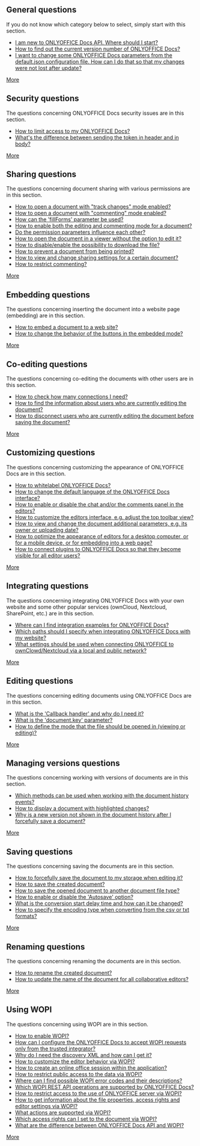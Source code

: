 ## General questions

If you do not know which category below to select, simply start with this section.

- [I am new to ONLYOFFICE Docs API. Where should I start?](General.md#i-am-new-to-onlyoffice-docs-api-where-should-i-start)
- [How to find out the current version number of ONLYOFFICE Docs?](General.md#how-to-find-out-the-current-version-number-of-onlyoffice-docs)
- [I want to change some ONLYOFFICE Docs parameters from the default.json configuration file. How can I do that so that my changes were not lost after update?](General.md#i-want-to-change-some-onlyoffice-docs-parameters-from-the-defaultjson-configuration-file-how-can-i-do-that-so-that-my-changes-were-not-lost-after-update)

[More](General.md)

## Security questions

The questions concerning ONLYOFFICE Docs security issues are in this section.

- [How to limit access to my ONLYOFFICE Docs?](Security.md#how-to-limit-access-to-my-document-server)
- [What's the difference between sending the token in header and in body?](Security.md#whats-the-difference-between-sending-the-token-in-header-and-in-body)

[More](Security.md)

## Sharing questions

The questions concerning document sharing with various permissions are in this section.

- [How to open a document with "track changes" mode enabled?](Sharing.md#how-to-open-a-document-with-track-changes-mode-enabled)
- [How to open a document with "commenting" mode enabled?](Sharing.md#how-to-open-a-document-with-commenting-mode-enabled)
- [How can the 'fillForms' parameter be used?](Sharing.md#how-can-the-fillforms-parameter-be-used)
- [How to enable both the editing and commenting mode for a document?](Sharing.md#how-to-enable-both-the-editing-and-commenting-mode-for-a-document)
- [Do the permission parameters influence each other?](Sharing.md#do-the-permission-parameters-influence-each-other)
- [How to open the document in a viewer without the option to edit it?](Sharing.md#how-to-open-the-document-in-a-viewer-without-the-option-to-edit-it)
- [How to disable/enable the possibility to download the file?](Sharing.md#how-to-disableenable-the-possibility-to-download-the-file)
- [How to prevent a document from being printed?](Sharing.md#how-to-prevent-a-document-from-being-printed)
- [How to view and change sharing settings for a certain document?](Sharing.md#how-to-view-and-change-sharing-settings-for-a-certain-document)
- [How to restrict commenting?](Sharing.md#how-to-restrict-commenting)

[More](Sharing.md)

## Embedding questions

The questions concerning inserting the document into a website page (embedding) are in this section.

- [How to embed a document to a web site?](Embedding.md#how-to-embed-a-document-to-a-web-site)
- [How to change the behavior of the buttons in the embedded mode?](Embedding.md#how-to-change-the-behavior-of-the-buttons-in-the-embedded-mode)

[More](Embedding.md)

## Co-editing questions

The questions concerning co-editing the documents with other users are in this section.

- [How to check how many connections I need?](Co-editing.md#how-to-check-how-many-connections-i-need)
- [How to find the information about users who are currently editing the document?](Co-editing.md#how-to-find-the-information-about-users-who-are-currently-editing-the-document)
- [How to disconnect users who are currently editing the document before saving the document?](Co-editing.md#how-to-disconnect-users-who-are-currently-editing-the-document-before-saving-the-document)

[More](Co-editing.md)

## Customizing questions

The questions concerning customizing the appearance of ONLYOFFICE Docs are in this section.

- [How to whitelabel ONLYOFFICE Docs?](Customizing.md#how-to-whitelabel-onlyoffice-docs)
- [How to change the default language of the ONLYOFFICE Docs interface?](Customizing.md#how-to-change-the-default-language-of-the-onlyoffice-docs-interface)
- [How to enable or disable the chat and/or the comments panel in the editors?](Customizing.md#how-to-enable-or-disable-the-chat-andor-the-comments-panel-in-the-editors)
- [How to customize the editors interface, e.g. adjust the top toolbar view?](Customizing.md#how-to-customize-the-editors-interface-eg-adjust-the-top-toolbar-view)
- [How to view and change the document additional parameters, e.g. its owner or uploading date?](Customizing.md#how-to-view-and-change-the-document-additional-parameters-eg-its-owner-or-uploading-date)
- [How to optimize the appearance of editors for a desktop computer, or for a mobile device, or for embedding into a web page?](Customizing.md#how-to-optimize-the-appearance-of-editors-for-a-desktop-computer-or-for-a-mobile-device-or-for-embedding-into-a-web-page)
- [How to connect plugins to ONLYOFFICE Docs so that they become visible for all editor users?](Customizing.md#how-to-connect-plugins-to-onlyoffice-docs-so-that-they-become-visible-for-all-editor-users)

[More](Customizing.md)

## Integrating questions

The questions concerning integrating ONLYOFFICE Docs with your own website and some other popular services (ownCloud, Nextcloud, SharePoint, etc.) are in this section.

- [Where can I find integration examples for ONLYOFFICE Docs?](Integrating.md#where-can-i-find-integration-examples-for-onlyoffice-docs)
- [Which paths should I specify when integrating ONLYOFFICE Docs with my website?](Integrating.md#which-paths-should-i-specify-when-integrating-onlyoffice-docs-with-my-website)
- [What settings should be used when connecting ONLYOFFICE to ownClowd/Nextcloud via a local and public network?](Integrating.md#what-settings-should-be-used-when-connecting-onlyoffice-to-ownclowdnextcloud-via-a-local-and-public-network)

[More](Integrating.md)

## Editing questions

The questions concerning editing documents using ONLYOFFICE Docs are in this section.

- [What is the 'Callback handler' and why do I need it?](Editing.md#what-is-the-callback-handler-and-why-do-i-need-it)
- [What is the 'document.key' parameter?](Editing.md#what-is-the-documentkey-parameter)
- [How to define the mode that the file should be opened in (viewing or editing)?](Editing.md#how-to-define-the-mode-that-the-file-should-be-opened-in-viewing-or-editing)

[More](Editing.md)

## Managing versions questions

The questions concerning working with versions of documents are in this section.

- [Which methods can be used when working with the document history events?](Managing%20versions.md#which-methods-can-be-used-when-working-with-the-document-history-events)
- [How to display a document with highlighted changes?](Managing%20versions.md#how-to-display-a-document-with-highlighted-changes)
- [Why is a new version not shown in the document history after I forcefully save a document?](Managing%20versions.md#why-is-a-new-version-not-shown-in-the-document-history-after-i-forcefully-save-a-document)

[More](Managing%20versions.md)

## Saving questions

The questions concerning saving the documents are in this section.

- [How to forcefully save the document to my storage when editing it?](Saving.md#how-to-forcefully-save-the-document-to-my-storage-when-editing-it)
- [How to save the created document?](Saving.md#how-to-save-the-created-document)
- [How to save the opened document to another document file type?](Saving.md#how-to-save-the-opened-document-to-another-document-file-type)
- [How to enable or disable the 'Autosave' option?](Saving.md#how-to-enable-or-disable-the-autosave-option)
- [What is the conversion start delay time and how can it be changed?](Saving.md#what-is-the-conversion-start-delay-time-and-how-can-it-be-changed)
- [How to specify the encoding type when converting from the csv or txt formats?](Saving.md#how-to-specify-the-encoding-type-when-converting-from-the-csv-or-txt-formats)

[More](Saving.md)

## Renaming questions

The questions concerning renaming the documents are in this section.

- [How to rename the created document?](Renaming.md#how-to-rename-the-created-document)
- [How to update the name of the document for all collaborative editors?](Renaming.md#how-to-update-the-name-of-the-document-for-all-collaborative-editors)

[More](Renaming.md)

## Using WOPI

The questions concerning using WOPI are in this section.

- [How to enable WOPI?](Using%20WOPI.md#how-to-enable-wopi)
- [How can I configure the ONLYOFFICE Docs to accept WOPI requests only from the trusted integrator?](Using%20WOPI.md#how-can-i-configure-the-onlyoffice-docs-to-accept-wopi-requests-only-from-the-trusted-integrator)
- [Why do I need the discovery XML and how can I get it?](Using%20WOPI.md#why-do-i-need-the-discovery-xml-and-how-can-i-get-it)
- [How to customize the editor behavior via WOPI?](Using%20WOPI.md#how-to-customize-the-editor-behavior-via-wopi)
- [How to create an online office session within the application?](Using%20WOPI.md#how-to-create-an-online-office-session-within-the-application)
- [How to restrict public access to the data via WOPI?](Using%20WOPI.md#how-to-restrict-public-access-to-the-data-via-wopi)
- [Where can I find possible WOPI error codes and their descriptions?](Using%20WOPI.md#where-can-i-find-possible-wopi-error-codes-and-their-descriptions)
- [Which WOPI REST API operations are supported by ONLYOFFICE Docs?](Using%20WOPI.md#which-wopi-rest-api-operations-are-supported-by-onlyoffice-docs)
- [How to restrict access to the use of ONLYOFFICE server via WOPI?](Using%20WOPI.md#how-to-restrict-access-to-the-use-of-onlyoffice-server-via-wopi)
- [How to get information about the file properties, access rights and editor settings via WOPI?](Using%20WOPI.md#how-to-get-information-about-the-file-properties-access-rights-and-editor-settings-via-wopi)
- [What actions are supported via WOPI?](Using%20WOPI.md#what-actions-are-supported-via-wopi)
- [Which access rights can I set to the document via WOPI?](Using%20WOPI.md#which-access-rights-can-i-set-to-the-document-via-wopi)
- [What are the difference between ONLYOFFICE Docs API and WOPI?](Using%20WOPI.md#what-are-the-difference-between-onlyoffice-docs-api-and-wopi)

[More](Using%20WOPI.md)
